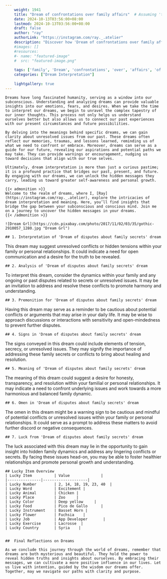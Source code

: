 ```yaml
---
    weight: 1941
    title: "Dream of confrontations over family affairs"  # Assuming 'title' column exists
    date: 2024-10-13T03:56:00+08:00
    lastmod: 2024-10-13T03:56:00+08:00
    draft: false
    author: "ray"
    authorLink: "https://instagram.com/ray._.atelier"
    description: "Discover how 'Dream of confrontations over family affairs' can interpret your future and uncover its significant meanings in your life."
    #images: []
    #resources:
    #- name: "featured-image"
    #  src: "featured-image.png"
    
    tags: ['family', 'Dream', 'confrontations', 'over', 'affairs', 'of']
    categories: ["Dream Interpretation"]
    
    lightgallery: true
---
```

    
    Dreams have long fascinated humanity, serving as a window into our subconscious. Understanding and analyzing dreams can provide valuable insights into our emotions, fears, and desires. When we take the time to interpret our dreams, we begin to unravel the complex tapestry of our inner thoughts. This process not only helps us understand ourselves better but also allows us to connect our past experiences with our present circumstances and future possibilities.
    
    By delving into the meanings behind specific dreams, we can gain clarity about unresolved issues from our past. These dreams often reflect our memories, traumas, and lessons learned, reminding us of what we need to confront or embrace. Moreover, dreams can serve as a guide for our future, revealing our aspirations and potential paths we may take. They can provide warnings or encouragement, nudging us toward decisions that align with our true selves.
    
    Ultimately, dream interpretation is more than just a curious pastime; it is a profound practice that bridges our past, present, and future. By engaging with our dreams, we can unlock the hidden messages they carry, leading us toward greater self-awareness and personal growth.
    
    {{< admonition >}}
    Welcome to the realm of dreams, where I, [Ray](https://instagram.com/ray._.atelier), explore the intricacies of dream interpretation and meaning. Here, you’ll find insights that bridge the gap between your subconscious and conscious mind. Join me on a journey to uncover the hidden messages in your dreams.
    {{< /admonition >}}
    
    ![Dream Grl](https://cdn.pixabay.com/photo/2017/11/02/03/35/gothic-2910057_1280.jpg "Dream Grl")
    
    ## 1. Interpretation of 'Dream of disputes about family secrets' dream
    
This dream may suggest unresolved conflicts or hidden tensions within your family or personal relationships. It could indicate a need for open communication and a desire for the truth to be revealed.
    
    ## 2. Analysis of 'Dream of disputes about family secrets' dream
    
To interpret this dream, consider the dynamics within your family and any ongoing or past disputes related to secrets or unresolved issues. It may be an invitation to address and resolve these conflicts to promote harmony and understanding.
    
    ## 3. Premonition for 'Dream of disputes about family secrets' dream
    
Having this dream may serve as a reminder to be cautious about potential conflicts or arguments that may arise in your daily life. It may be wise to approach discussions or interactions with sensitivity and open-mindedness to prevent further disputes.
    
    ## 4. Signs in 'Dream of disputes about family secrets' dream
    
The signs conveyed in this dream could include elements of tension, secrecy, or unresolved issues. They may signify the importance of addressing these family secrets or conflicts to bring about healing and resolution.
    
    ## 5. Meaning of 'Dream of disputes about family secrets' dream
    
The meaning of this dream could suggest a desire for honesty, transparency, and resolution within your familial or personal relationships. It may indicate a need to confront underlying issues and work towards a more harmonious and balanced family dynamic.
    
    ## 6. Omen in 'Dream of disputes about family secrets' dream
    
The omen in this dream might be a warning sign to be cautious and mindful of potential conflicts or unresolved issues within your family or personal relationships. It could serve as a prompt to address these matters to avoid further discord or negative consequences.
    
    ## 7. Luck from 'Dream of disputes about family secrets' dream
    
The luck associated with this dream may lie in the opportunity to gain insight into hidden family dynamics and address any lingering conflicts or secrets. By facing these issues head-on, you may be able to foster healthier relationships and promote personal growth and understanding.
    
    ## Lucky Item Overview
    | Lucky Item          | Value              |
    |---------------|--------------------|
    | Lucky Number        | 2, 14, 18, 19, 23, 40  |
    | Lucky Word          | Excitement |
    | Lucky Animal        | Chicken |
    | Lucky Place         | Zoo     |
    | Lucky Color         | Deep yellow     |
    | Lucky Food          | Pico de Gallo      |
    | Lucky Instrument    | Basset Horn |
    | Lucky Flower        | Fuchsia    |
    | Lucky Job           | App Developer       |
    | Lucky Exercise      | Lacrosse  |
    | Lucky Country       | Syria    |
    
    
    ##  Final Reflections on Dreams
    
    As we conclude this journey through the world of dreams, remember that dreams are both mysterious and beautiful. They hold the power to reveal hidden truths and insights about ourselves. By embracing their messages, we can cultivate a more positive influence in our lives. Let us live with intention, guided by the wisdom our dreams offer. Together, may we navigate our paths with clarity and purpose.
    